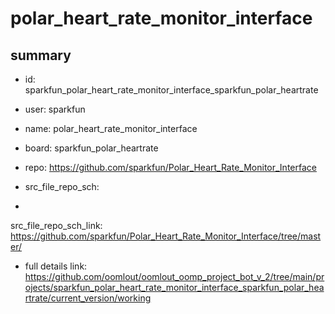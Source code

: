 # polar_heart_rate_monitor_interface
 
## summary 
* id: sparkfun_polar_heart_rate_monitor_interface_sparkfun_polar_heartrate
* user: sparkfun
* name: polar_heart_rate_monitor_interface
* board: sparkfun_polar_heartrate
* repo: https://github.com/sparkfun/Polar_Heart_Rate_Monitor_Interface



* src_file_repo_sch: 
*
 src_file_repo_sch_link: https://github.com/sparkfun/Polar_Heart_Rate_Monitor_Interface/tree/master/
* full details link: https://github.com/oomlout/oomlout_oomp_project_bot_v_2/tree/main/projects/sparkfun_polar_heart_rate_monitor_interface_sparkfun_polar_heartrate/current_version/working  






